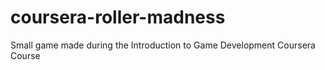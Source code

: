 # coursera-roller-madness
Small game made during the Introduction to Game Development Coursera Course
